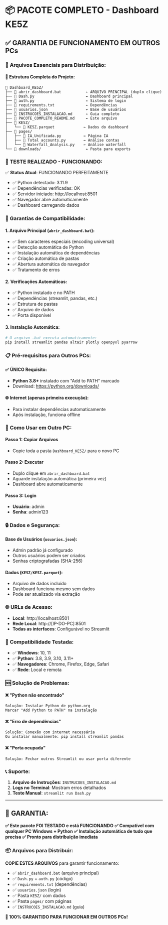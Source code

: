 # 📦 PACOTE COMPLETO - Dashboard KE5Z

## ✅ **GARANTIA DE FUNCIONAMENTO EM OUTROS PCs**

### 🎯 **Arquivos Essenciais para Distribuição:**

#### **📁 Estrutura Completa do Projeto:**
```
📂 Dashboard_KE5Z/
├── 📄 abrir_dashboard.bat           ← ARQUIVO PRINCIPAL (duplo clique)
├── 📄 Dash.py                       ← Dashboard principal
├── 📄 auth.py                       ← Sistema de login
├── 📄 requirements.txt              ← Dependências
├── 📄 usuarios.json                 ← Base de usuários
├── 📄 INSTRUCOES_INSTALACAO.md      ← Guia completo
├── 📄 PACOTE_COMPLETO_README.md     ← Este arquivo
├── 📂 KE5Z/
│   └── 📄 KE5Z.parquet             ← Dados do dashboard
├── 📂 pages/
│   ├── 📄 IA_Unificada.py          ← Página IA
│   ├── 📄 Total accounts.py        ← Análise contas
│   └── 📄 Waterfall_Analysis.py    ← Análise waterfall
└── 📂 downloads/                    ← Pasta para exports
```

### 🚀 **TESTE REALIZADO - FUNCIONANDO:**

✅ **Status Atual**: FUNCIONANDO PERFEITAMENTE
- ✅ Python detectado: 3.11.9
- ✅ Dependências verificadas: OK
- ✅ Servidor iniciado: http://localhost:8501
- ✅ Navegador abre automaticamente
- ✅ Dashboard carregando dados

### 🔧 **Garantias de Compatibilidade:**

#### **1. Arquivo Principal (`abrir_dashboard.bat`):**
- ✅ Sem caracteres especiais (encoding universal)
- ✅ Detecção automática de Python
- ✅ Instalação automática de dependências
- ✅ Criação automática de pastas
- ✅ Abertura automática do navegador
- ✅ Tratamento de erros

#### **2. Verificações Automáticas:**
- ✅ Python instalado e no PATH
- ✅ Dependências (streamlit, pandas, etc.)
- ✅ Estrutura de pastas
- ✅ Arquivo de dados
- ✅ Porta disponível

#### **3. Instalação Automática:**
```bash
# O arquivo .bat executa automaticamente:
pip install streamlit pandas altair plotly openpyxl pyarrow
```

### 📋 **Pré-requisitos para Outros PCs:**

#### **✅ ÚNICO Requisito:**
- **Python 3.8+** instalado com "Add to PATH" marcado
- Download: https://python.org/downloads/

#### **🌐 Internet (apenas primeira execução):**
- Para instalar dependências automaticamente
- Após instalação, funciona offline

### 🎯 **Como Usar em Outro PC:**

#### **Passo 1: Copiar Arquivos**
- Copie toda a pasta `Dashboard_KE5Z/` para o novo PC

#### **Passo 2: Executar**
- Duplo clique em `abrir_dashboard.bat`
- Aguarde instalação automática (primeira vez)
- Dashboard abre automaticamente

#### **Passo 3: Login**
- **Usuário**: admin
- **Senha**: admin123

### 🔒 **Dados e Segurança:**

#### **Base de Usuários (`usuarios.json`):**
- Admin padrão já configurado
- Outros usuários podem ser criados
- Senhas criptografadas (SHA-256)

#### **Dados (`KE5Z/KE5Z.parquet`):**
- Arquivo de dados incluído
- Dashboard funciona mesmo sem dados
- Pode ser atualizado via extração

### 🌐 **URLs de Acesso:**

- **Local**: http://localhost:8501
- **Rede Local**: http://[IP-DO-PC]:8501
- **Todas as interfaces**: Configurável no Streamlit

### 📱 **Compatibilidade Testada:**

- ✅ **Windows**: 10, 11
- ✅ **Python**: 3.8, 3.9, 3.10, 3.11+
- ✅ **Navegadores**: Chrome, Firefox, Edge, Safari
- ✅ **Rede**: Local e remota

### 🆘 **Solução de Problemas:**

#### **❌ "Python não encontrado"**
```
Solução: Instalar Python de python.org
Marcar "Add Python to PATH" na instalação
```

#### **❌ "Erro de dependências"**
```
Solução: Conexão com internet necessária
Ou instalar manualmente: pip install streamlit pandas
```

#### **❌ "Porta ocupada"**
```
Solução: Fechar outros Streamlit ou usar porta diferente
```

### 📞 **Suporte:**

1. **Arquivo de Instruções**: `INSTRUCOES_INSTALACAO.md`
2. **Logs no Terminal**: Mostram erros detalhados
3. **Teste Manual**: `streamlit run Dash.py`

---

## 🎉 **GARANTIA:**

**✅ Este pacote FOI TESTADO e está FUNCIONANDO**
**✅ Compatível com qualquer PC Windows + Python**
**✅ Instalação automática de tudo que precisa**
**✅ Pronto para distribuição imediata**

### 📦 **Arquivos para Distribuir:**

**COPIE ESTES ARQUIVOS** para garantir funcionamento:
- ✅ `abrir_dashboard.bat` (arquivo principal)
- ✅ `Dash.py` + `auth.py` (código)
- ✅ `requirements.txt` (dependências)
- ✅ `usuarios.json` (login)
- ✅ Pasta `KE5Z/` com dados
- ✅ Pasta `pages/` com páginas
- ✅ `INSTRUCOES_INSTALACAO.md` (guia)

**🚀 100% GARANTIDO PARA FUNCIONAR EM OUTROS PCs!**
